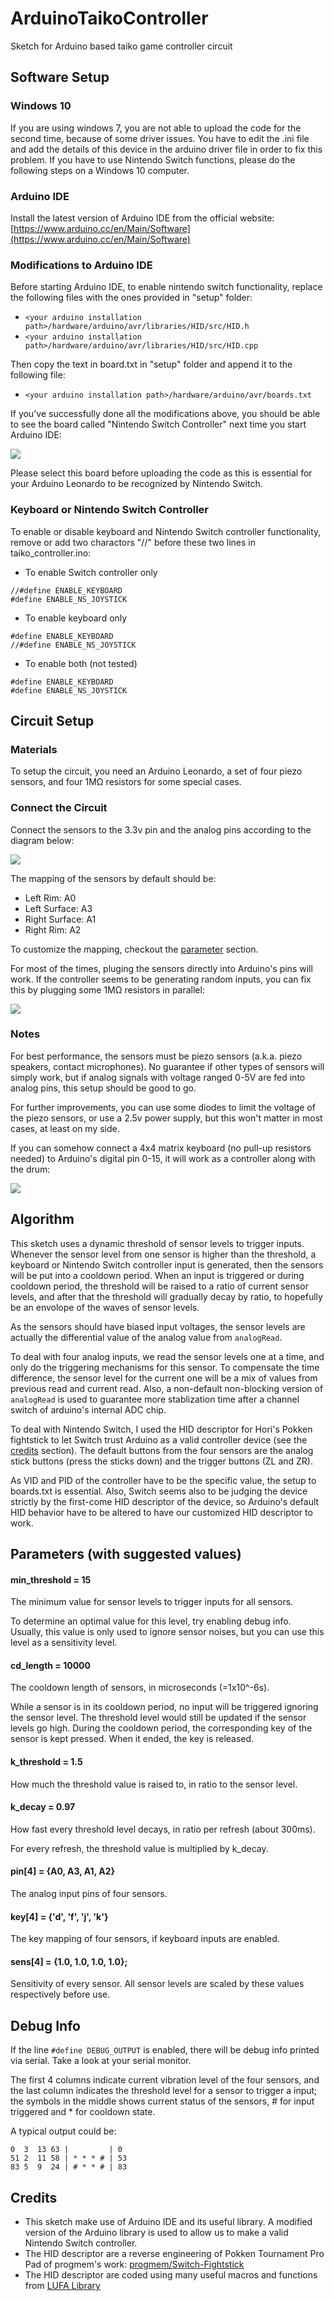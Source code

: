 # ArduinoTaikoController

Sketch for Arduino based taiko game controller circuit

## Software Setup

### Windows 10

If you are using windows 7, you are not able to upload the code for the second time, because of some driver issues. You have to edit the .ini file and add the details of this device in the arduino driver file in order to fix this problem. If you have to use Nintendo Switch functions, please do the following steps on a Windows 10 computer.

### Arduino IDE

Install the latest version of Arduino IDE from the official website: [https://www.arduino.cc/en/Main/Software](https://www.arduino.cc/en/Main/Software)

### Modifications to Arduino IDE

Before starting Arduino IDE, to enable nintendo switch functionality, replace the following files with the ones provided in "setup" folder:

- `<your arduino installation path>/hardware/arduino/avr/libraries/HID/src/HID.h`
- `<your arduino installation path>/hardware/arduino/avr/libraries/HID/src/HID.cpp`

Then copy the text in board.txt in "setup" folder and append it to the following file:

- `<your arduino installation path>/hardware/arduino/avr/boards.txt`

If you've successfully done all the modifications above, you should be able to see the board called "Nintendo Switch Controller" next time you start Arduino IDE:

![](https://i.loli.net/2019/03/17/5c8e542c92603.png)

Please select this board before uploading the code as this is essential for your Arduino Leonardo to be recognized by Nintendo Switch.

### Keyboard or Nintendo Switch Controller

To enable or disable keyboard and Nintendo Switch controller functionality, remove or add two charactors "//" before these two lines in taiko_controller.ino:

- To enable Switch controller only
```
//#define ENABLE_KEYBOARD
#define ENABLE_NS_JOYSTICK
```
- To enable keyboard only
```
#define ENABLE_KEYBOARD
//#define ENABLE_NS_JOYSTICK
```
- To enable both (not tested)
```
#define ENABLE_KEYBOARD
#define ENABLE_NS_JOYSTICK
```

## Circuit Setup

### Materials

To setup the circuit, you need an Arduino Leonardo, a set of four piezo sensors, and four 1MΩ resistors for some special cases.

### Connect the Circuit

Connect the sensors to the 3.3v pin and the analog pins according to the diagram below:

![](https://i.loli.net/2019/03/07/5c812d28e0978.png)

The mapping of the sensors by default should be:

- Left Rim: A0
- Left Surface: A3
- Right Surface: A1
- Right Rim: A2

To customize the mapping, checkout the [parameter](#parameters-with-suggested-values) section.

For most of the times, pluging the sensors directly into Arduino's pins will work.
If the controller seems to be generating random inputs, you can fix this by plugging some 1MΩ resistors in parallel:

![](https://i.loli.net/2019/03/07/5c812d28e101d.png)

### Notes

For best performance, the sensors must be piezo sensors (a.k.a. piezo speakers, contact microphones). No guarantee if other types of sensors will simply work, but if analog signals with voltage ranged 0-5V are fed into analog pins, this setup should be good to go.

For further improvements, you can use some diodes to limit the voltage of the piezo sensors, or use a 2.5v power supply, but this won't matter in most cases, at least on my side.

If you can somehow connect a 4x4 matrix keyboard (no pull-up resistors needed) to Arduino's digital pin 0-15, it will work as a controller along with the drum:

![](https://i.loli.net/2019/03/07/5c813dc59e6a0.png)

## Algorithm

This sketch uses a dynamic threshold of sensor levels to trigger inputs. Whenever the sensor level from one sensor is higher than the threshold, a keyboard or Nintendo Switch controller input is generated, then the sensors will be put into a cooldown period. When an input is triggered or during cooldown period, the threshold will be raised to a ratio of current sensor levels, and after that the threshold will gradually decay by ratio, to hopefully be an envolope of the waves of sensor levels.

As the sensors should have biased input voltages, the sensor levels are actually the differential value of the analog value from ```analogRead```.

To deal with four analog inputs, we read the sensor levels one at a time, and only do the triggering mechanisms for this sensor. To compensate the time difference, the sensor level for the current one will be a mix of values from previous read and current read. Also, a non-default non-blocking version of ```analogRead``` is used to guarantee more stablization time after a channel switch of arduino's internal ADC chip.

To deal with Nintendo Switch, I used the HID descriptor for Hori's Pokken fightstick to let Switch trust Arduino as a valid controller device (see the [credits](#credits) section). The default buttons from the four sensors are the analog stick buttons (press the sticks down) and the trigger buttons (ZL and ZR).

As VID and PID of the controller have to be the specific value, the setup to boards.txt is essential. Also, Switch seems also to be judging the device strictly by the first-come HID descriptor of the device, so Arduino's default HID behavior have to be altered to have our customized HID descriptor to work.

## Parameters (with suggested values)

#### min_threshold = 15
The minimum value for sensor levels to trigger inputs for all sensors.

To determine an optimal value for this level, try enabling debug info.
Usually, this value is only used to ignore sensor noises, but you can use this level as a sensitivity level.

#### cd_length = 10000
The cooldown length of sensors, in microseconds (=1x10^-6s).

While a sensor is in its cooldown period, no input will be triggered ignoring the sensor level. The threshold level would still be updated if the sensor levels go high.
During the cooldown period, the corresponding key of the sensor is kept pressed. When it ended, the key is released.

#### k_threshold = 1.5
How much the threshold value is raised to, in ratio to the sensor level.

#### k_decay = 0.97
How fast every threshold level decays, in ratio per refresh (about 300ms).

For every refresh, the threshold value is multiplied by k_decay.

#### pin[4] = {A0, A3, A1, A2}
The analog input pins of four sensors.

#### key[4] = {'d', 'f', 'j', 'k'}
The key mapping of four sensors, if keyboard inputs are enabled.

#### sens[4] = {1.0, 1.0, 1.0, 1.0};
Sensitivity of every sensor. All sensor levels are scaled by these values respectively before use.

## Debug Info

If the line ```#define DEBUG_OUTPUT``` is enabled, there will be debug info printed via serial. Take a look at your serial monitor.

The first 4 columns indicate current vibration level of the four sensors, and the last column indicates the threshold level for a sensor to trigger a input;
the symbols in the middle shows current status of the sensors, # for input triggered and * for cooldown state.

A typical output could be:

```
0  3  13 63 |         | 0
51 2  11 58 | * * * # | 53
83 5  9  24 | # * * # | 83
```

## Credits

- This sketch make use of Arduino IDE and its useful library. A modified version of the Arduino library is used to allow us to make a valid Nintendo Switch controller.
- The HID descriptor are a reverse engineering of Pokken Tournament Pro Pad of progmem's work: [progmem/Switch-Fightstick](https://github.com/progmem/Switch-Fightstick)
- The HID descriptor are coded using many useful macros and functions from [LUFA Library](http://www.fourwalledcubicle.com/LUFA.php)

